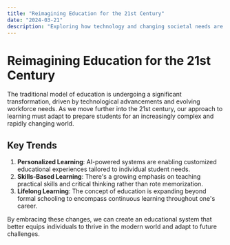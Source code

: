```yaml
---
title: "Reimagining Education for the 21st Century"
date: "2024-03-21"
description: "Exploring how technology and changing societal needs are reshaping education"
---
```


# Reimagining Education for the 21st Century

The traditional model of education is undergoing a significant transformation, driven by technological advancements and evolving workforce needs. As we move further into the 21st century, our approach to learning must adapt to prepare students for an increasingly complex and rapidly changing world.

## Key Trends

1. **Personalized Learning**: AI-powered systems are enabling customized educational experiences tailored to individual student needs.
2. **Skills-Based Learning**: There's a growing emphasis on teaching practical skills and critical thinking rather than rote memorization.
3. **Lifelong Learning**: The concept of education is expanding beyond formal schooling to encompass continuous learning throughout one's career.

By embracing these changes, we can create an educational system that better equips individuals to thrive in the modern world and adapt to future challenges.